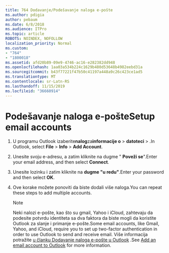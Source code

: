 ```yaml
---
title: 764 Dodavanje/Podešavanje naloga e-pošte
ms.author: pdigia
author: pebaum
ms.date: 6/8/2018
ms.audience: ITPro
ms.topic: article
ROBOTS: NOINDEX, NOFOLLOW
localization_priority: Normal
ms.custom:
- "764"
- "1800018"
ms.assetid: afd20b89-09e9-4746-ac16-e282382dd948
ms.openlocfilehash: 1aa03a534b224c1629b480d53648b4982eebd31a
ms.sourcegitcommit: b43f77221f47b50c41197a448a9c26c423ce1ad5
ms.translationtype: MT
ms.contentlocale: sr-Latn-RS
ms.lasthandoff: 11/15/2019
ms.locfileid: "36660914"
---
```

# <a name="setup-email-accounts"></a><span data-ttu-id="ece96-102">Podešavanje naloga e-pošte</span><span class="sxs-lookup"><span data-stu-id="ece96-102">Setup email accounts</span></span>

1. <span data-ttu-id="ece96-103">U programu Outlook izaberite**nalog**za**informacije o** >  **datoteci** > .</span><span class="sxs-lookup"><span data-stu-id="ece96-103">In Outlook, select **File** > **Info** > **Add Account**.</span></span>

2. <span data-ttu-id="ece96-104">Unesite svoju e-adresu, a zatim kliknite na dugme " **Poveži se**".</span><span class="sxs-lookup"><span data-stu-id="ece96-104">Enter your email address, and then select **Connect**.</span></span>

3. <span data-ttu-id="ece96-105">Unesite lozinku i zatim kliknite na **dugme "u redu"**.</span><span class="sxs-lookup"><span data-stu-id="ece96-105">Enter your password and then select **OK**.</span></span>

4. <span data-ttu-id="ece96-106">Ove korake možete ponoviti da biste dodali više naloga.</span><span class="sxs-lookup"><span data-stu-id="ece96-106">You can repeat these steps to add multiple accounts.</span></span>

    > [!NOTE]
    > <span data-ttu-id="ece96-107">Neki nalozi e-pošte, kao što su gmail, Yahoo i iCloud, zahtevaju da podesite potvrdu identiteta sa dva faktora da biste mogli da koristite Outlook za slanje i primanje e-pošte.</span><span class="sxs-lookup"><span data-stu-id="ece96-107">Some email accounts, like Gmail, Yahoo, and iCloud, require you to set up two-factor authentication in order to use Outlook to send and receive email.</span></span> <span data-ttu-id="ece96-108">Više informacija potražite [u članku Dodavanje naloga e-pošte u Outlook](https://support.office.com/article/6e27792a-9267-4aa4-8bb6-c84ef146101b.aspx) .</span><span class="sxs-lookup"><span data-stu-id="ece96-108">See [Add an email account to Outlook](https://support.office.com/article/6e27792a-9267-4aa4-8bb6-c84ef146101b.aspx) for more information.</span></span>
  